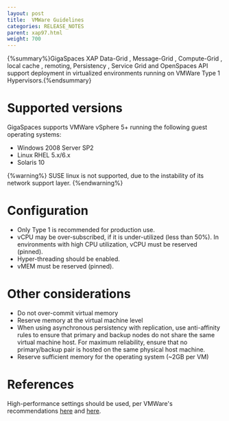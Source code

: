 ```yaml
---
layout: post
title:  VMWare Guidelines
categories: RELEASE_NOTES
parent: xap97.html
weight: 700
---
```


{%summary%}GigaSpaces XAP Data-Grid , Message-Grid , Compute-Grid , local cache , remoting, Persistency , Service Grid
and OpenSpaces API support deployment in virtualized environments running on VMWare Type 1 Hypervisors.{%endsummary}

# Supported versions

GigaSpaces supports VMWare vSphere 5+ running the following guest operating systems:

- Windows 2008 Server SP2
- Linux RHEL 5.x/6.x
- Solaris 10

{%warning%}
SUSE linux is not supported, due to the instability of its network support layer.
{%endwarning%}

# Configuration

- Only Type 1 is recommended for production use.
- vCPU may be over-subscribed, if it is under-utilized (less than 50%). In environments with high CPU utilization, vCPU must be reserved (pinned).
- Hyper-threading should be enabled.
- vMEM must be reserved (pinned).

# Other considerations

- Do not over-commit virtual memory
- Reserve memory at the virtual machine level
- When using asynchronous persistency with replication, use anti-affinity rules to ensure that primary and backup nodes
do not share the same virtual machine host. For maximum reliability, ensure that no primary/backup pair is hosted on the
same physical host machine.
- Reserve sufficient memory for the operating system (~2GB per VM)

# References

High-performance settings should be used, per VMWare's recommendations [here](http://www.vmware.com/pdf/Perf_Best_Practices_vSphere5.0.pdf) and [here](http://www.vmware.com/files/pdf/techpaper/VMW-Tuning-Latency-Sensitive-Workloads.pdf).


